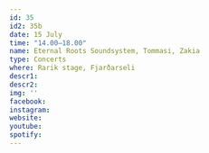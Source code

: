 ```yaml
---
id: 35
id2: 35b
date: 15 July
time: "14.00–18.00"
name: Eternal Roots Soundsystem, Tommasi, Zakia
type: Concerts
where: Rarik stage, Fjarðarseli
descr1: 
descr2: 
img: ''
facebook: 
instagram:  
website:
youtube: 
spotify:
---
```

